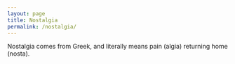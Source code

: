```yaml
---
layout: page
title: Nostalgia
permalink: /nostalgia/
---
```

Nostalgia comes from Greek, and literally means pain (algia) returning home (nosta).



